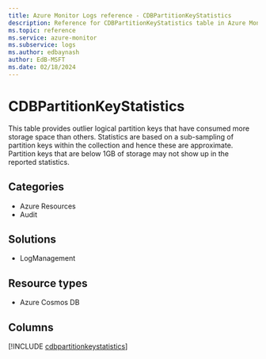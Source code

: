```yaml
---
title: Azure Monitor Logs reference - CDBPartitionKeyStatistics
description: Reference for CDBPartitionKeyStatistics table in Azure Monitor Logs.
ms.topic: reference
ms.service: azure-monitor
ms.subservice: logs
ms.author: edbaynash
author: EdB-MSFT
ms.date: 02/18/2024
---
```


# CDBPartitionKeyStatistics

This table provides outlier logical partition keys that have consumed more storage space than others. Statistics are based on a sub-sampling of partition keys within the collection and hence these are approximate. Partition keys that are below 1GB of storage may not show up in the reported statistics.


## Categories

- Azure Resources
- Audit

## Solutions

- LogManagement

## Resource types

- Azure Cosmos DB

## Columns
  
[!INCLUDE [cdbpartitionkeystatistics](.././tables/includes/cdbpartitionkeystatistics-include.md)]

